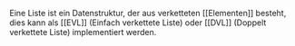 Eine Liste ist ein Datenstruktur, der aus verketteten [[Elementen]] besteht, dies kann als [[EVL]] (Einfach verkettete Liste) oder [[DVL]] (Doppelt verkettete Liste) implementiert werden.